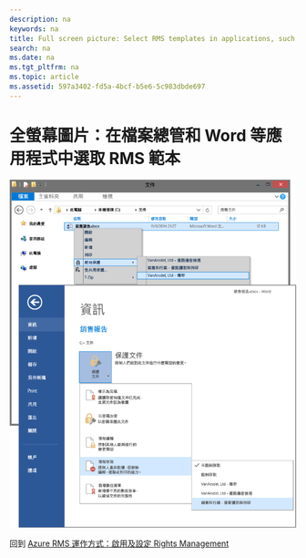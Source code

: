```yaml
---
description: na
keywords: na
title: Full screen picture: Select RMS templates in applications, such as File Explorer and Word
search: na
ms.date: na
ms.tgt_pltfrm: na
ms.topic: article
ms.assetid: 597a3402-fd5a-4bcf-b5e6-5c983dbde697
---
```

# 全螢幕圖片：在檔案總管和 Word 等應用程式中選取 RMS 範本
![](../Image/AzRMS_TemplatesPortal_ExplorerWord.png)

回到 [Azure RMS 運作方式：啟用及設定 Rights Management](http://technet.microsoft.com/library/jj585026.aspx)

